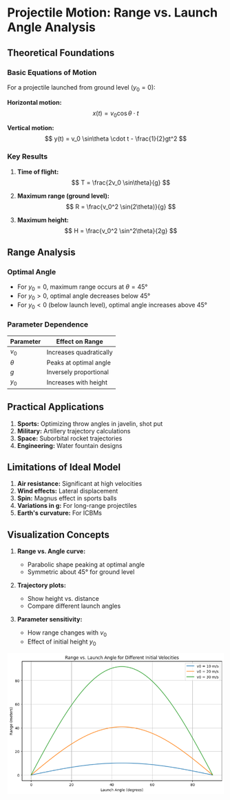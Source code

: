 # Projectile Motion: Range vs. Launch Angle Analysis

## Theoretical Foundations

### Basic Equations of Motion

For a projectile launched from ground level ($y_0 = 0$):

**Horizontal motion:**
$$ x(t) = v_0 \cos\theta \cdot t $$

**Vertical motion:**
$$ y(t) = v_0 \sin\theta \cdot t - \frac{1}{2}gt^2 $$

### Key Results

1. **Time of flight:**
$$ T = \frac{2v_0 \sin\theta}{g} $$

2. **Maximum range (ground level):**
$$ R = \frac{v_0^2 \sin(2\theta)}{g} $$

3. **Maximum height:**
$$ H = \frac{v_0^2 \sin^2\theta}{2g} $$

## Range Analysis

### Optimal Angle

- For $y_0 = 0$, maximum range occurs at $\theta = 45°$
- For $y_0 > 0$, optimal angle decreases below 45°
- For $y_0 < 0$ (below launch level), optimal angle increases above 45°

### Parameter Dependence

| Parameter | Effect on Range |
|-----------|-----------------|
| $v_0$ | Increases quadratically |
| $\theta$ | Peaks at optimal angle |
| $g$ | Inversely proportional |
| $y_0$ | Increases with height |

## Practical Applications

1. **Sports:** Optimizing throw angles in javelin, shot put
2. **Military:** Artillery trajectory calculations
3. **Space:** Suborbital rocket trajectories
4. **Engineering:** Water fountain designs

## Limitations of Ideal Model

1. **Air resistance:** Significant at high velocities
2. **Wind effects:** Lateral displacement
3. **Spin:** Magnus effect in sports balls
4. **Variations in g:** For long-range projectiles
5. **Earth's curvature:** For ICBMs

## Visualization Concepts

1. **Range vs. Angle curve:**
   - Parabolic shape peaking at optimal angle
   - Symmetric about 45° for ground level

2. **Trajectory plots:**
   - Show height vs. distance
   - Compare different launch angles

3. **Parameter sensitivity:**
   - How range changes with $v_0$
   - Effect of initial height $y_0$

![alt text](download.png)
